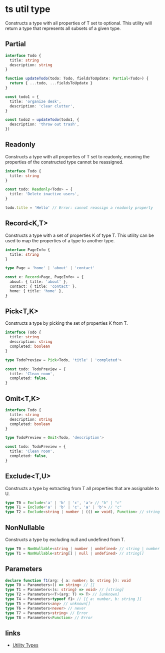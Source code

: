 # ts util type

Constructs a type with all properties of T set to optional. This utility will return a type that represents all subsets of a given type.

## Partial<T>

```ts
interface Todo {
  title: string
  description: string
}

function updateTodo(todo: Todo, fieldsToUpdate: Partial<Todo>) {
  return { ...todo, ...fieldsToUpdate }
}

const todo1 = {
  title: 'organize desk',
  description: 'clear clutter',
}

const todo2 = updateTodo(todo1, {
  description: 'throw out trash',
})
```

## Readonly<T>

Constructs a type with all properties of T set to readonly, meaning the properties of the constructed type cannot be reassigned.

```ts
interface Todo {
  title: string
}

const todo: Readonly<Todo> = {
  title: 'Delete inactive users',
}

todo.title = 'Hello' // Error: cannot reassign a readonly property
```

## Record<K,T>

Constructs a type with a set of properties K of type T. This utility can be used to map the properties of a type to another type.

```ts
interface PageInfo {
  title: string
}

type Page = 'home' | 'about' | 'contact'

const x: Record<Page, PageInfo> = {
  about: { title: 'about' },
  contact: { title: 'contact' },
  home: { title: 'home' },
}
```

## Pick<T,K>

Constructs a type by picking the set of properties K from T.

```ts
interface Todo {
  title: string
  description: string
  completed: boolean
}

type TodoPreview = Pick<Todo, 'title' | 'completed'>

const todo: TodoPreview = {
  title: 'Clean room',
  completed: false,
}
```

## Omit<T,K>

```ts
interface Todo {
  title: string
  description: string
  completed: boolean
}

type TodoPreview = Omit<Todo, 'description'>

const todo: TodoPreview = {
  title: 'Clean room',
  completed: false,
}
```

## Exclude<T,U>

Constructs a type by extracting from T all properties that are assignable to U.

```ts
type T0 = Exclude<'a' | 'b' | 'c', 'a'> // "b" | "c"
type T1 = Exclude<'a' | 'b' | 'c', 'a' | 'b'> // "c"
type T2 = Exclude<string | number | (() => void), Function> // string | number
```

## NonNullable

Constructs a type by excluding null and undefined from T.

```ts
type T0 = NonNullable<string | number | undefined> // string | number
type T1 = NonNullable<string[] | null | undefined> // string[]
```

## Parameters<T>

```ts
declare function f1(arg: { a: number; b: string }): void
type T0 = Parameters<() => string> // []
type T1 = Parameters<(s: string) => void> // [string]
type T2 = Parameters<<T>(arg: T) => T> // [unknown]
type T4 = Parameters<typeof f1> // [{ a: number, b: string }]
type T5 = Parameters<any> // unknown[]
type T6 = Parameters<never> // never
type T7 = Parameters<string> // Error
type T8 = Parameters<Function> // Error
```

## links

- [Utility Types](https://www.typescriptlang.org/docs/handbook/utility-types.html#excludetu)
